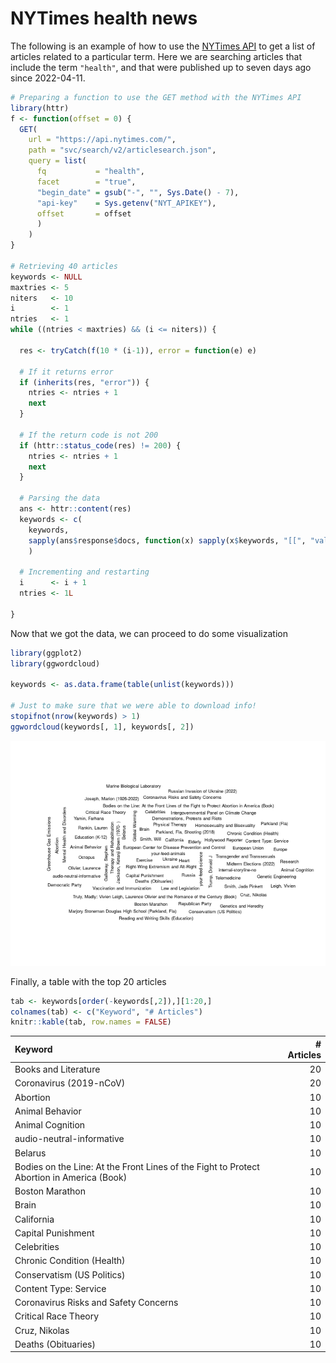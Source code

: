 
# NYTimes health news

The following is an example of how to use the [NYTimes
API](https://developer.nytimes.com/) to get a list of articles related
to a particular term. Here we are searching articles that include the
term `"health"`, and that were published up to seven days ago since
2022-04-11.

``` r
# Preparing a function to use the GET method with the NYTimes API
library(httr)
f <- function(offset = 0) {
  GET(
    url = "https://api.nytimes.com/",
    path = "svc/search/v2/articlesearch.json",
    query = list(
      fq           = "health",
      facet        = "true",
      "begin_date" = gsub("-", "", Sys.Date() - 7),
      "api-key"    = Sys.getenv("NYT_APIKEY"),
      offset       = offset
      )
    )
}

# Retrieving 40 articles
keywords <- NULL
maxtries <- 5
niters   <- 10
i        <- 1
ntries   <- 1
while ((ntries < maxtries) && (i <= niters)) {
  
  res <- tryCatch(f(10 * (i-1)), error = function(e) e)
  
  # If it returns error
  if (inherits(res, "error")) {
    ntries <- ntries + 1
    next
  }
  
  # If the return code is not 200
  if (httr::status_code(res) != 200) {
    ntries <- ntries + 1
    next
  }
  
  # Parsing the data
  ans <- httr::content(res)
  keywords <- c(
    keywords,
    sapply(ans$response$docs, function(x) sapply(x$keywords, "[[", "value"))
    )
  
  # Incrementing and restarting
  i      <- i + 1
  ntries <- 1L
  
}
```

Now that we got the data, we can proceed to do some visualization

``` r
library(ggplot2)
library(ggwordcloud)

keywords <- as.data.frame(table(unlist(keywords)))

# Just to make sure that we were able to download info!
stopifnot(nrow(keywords) > 1)
ggwordcloud(keywords[, 1], keywords[, 2])
```

![](README_files/figure-gfm/preparing-data-1.png)<!-- -->

Finally, a table with the top 20 articles

``` r
tab <- keywords[order(-keywords[,2]),][1:20,]
colnames(tab) <- c("Keyword", "# Articles")
knitr::kable(tab, row.names = FALSE)
```

| Keyword                                                                                   | \# Articles |
|:------------------------------------------------------------------------------------------|------------:|
| Books and Literature                                                                      |          20 |
| Coronavirus (2019-nCoV)                                                                   |          20 |
| Abortion                                                                                  |          10 |
| Animal Behavior                                                                           |          10 |
| Animal Cognition                                                                          |          10 |
| audio-neutral-informative                                                                 |          10 |
| Belarus                                                                                   |          10 |
| Bodies on the Line: At the Front Lines of the Fight to Protect Abortion in America (Book) |          10 |
| Boston Marathon                                                                           |          10 |
| Brain                                                                                     |          10 |
| California                                                                                |          10 |
| Capital Punishment                                                                        |          10 |
| Celebrities                                                                               |          10 |
| Chronic Condition (Health)                                                                |          10 |
| Conservatism (US Politics)                                                                |          10 |
| Content Type: Service                                                                     |          10 |
| Coronavirus Risks and Safety Concerns                                                     |          10 |
| Critical Race Theory                                                                      |          10 |
| Cruz, Nikolas                                                                             |          10 |
| Deaths (Obituaries)                                                                       |          10 |
